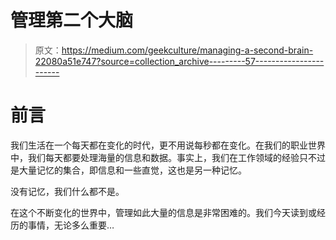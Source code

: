 # 管理第二个大脑

> 原文：<https://medium.com/geekculture/managing-a-second-brain-22080a51e747?source=collection_archive---------57----------------------->

# 前言

我们生活在一个每天都在变化的时代，更不用说每秒都在变化。在我们的职业世界中，我们每天都要处理海量的信息和数据。事实上，我们在工作领域的经验只不过是大量记忆的集合，即信息和一些直觉，这也是另一种记忆。

没有记忆，我们什么都不是。

在这个不断变化的世界中，管理如此大量的信息是非常困难的。我们今天读到或经历的事情，无论多么重要…